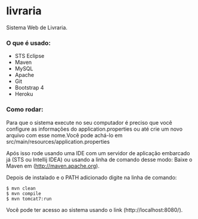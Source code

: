 # livraria

Sistema Web de Livraria.

### O que é usado:
* STS Eclipse
* Maven
* MySQL
* Apache
* Git
* Bootstrap 4
* Heroku

### Como rodar:
Para que o sistema execute no seu computador é preciso que você configure as informações do application.properties ou até crie um novo arquivo com esse nome.Você pode achá-lo em src/main/resources/application.properties

Após isso rode usando uma IDE com um servidor de aplicação embarcado já (STS ou Intellij IDEA) ou usando a linha de comando desse modo:
Baixe o Maven em (http://maven.apache.org).

Depois de instalado e o PATH adicionado digite na linha de comando:
```
$ mvn clean
$ mvn compile 
$ mvn tomcat7:run
```


Você pode ter acesso ao sistema usando o link (http://localhost:8080/).
